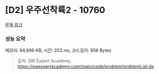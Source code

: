 # [D2] 우주선착륙2 - 10760 

[문제 링크](https://swexpertacademy.com/main/code/problem/problemDetail.do?contestProbId=AXSHJueab1oDFAQT) 

### 성능 요약

메모리: 64,896 KB, 시간: 253 ms, 코드길이: 958 Bytes



> 출처: SW Expert Academy, https://swexpertacademy.com/main/code/problem/problemList.do